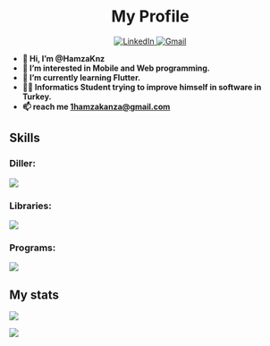 

<!---
HamzaKnz/HamzaKnz is a ✨ special ✨ repository because its `README.md` (this file) appears on your GitHub profile.
You can click the Preview link to take a look at your changes.
--->


<div id="header" align="center">
  <h1><strong>My Profile</strong><br></h1>
  <div id="badges" align="center">
      <a href="https://www.linkedin.com/in/Hamza-kanza/">
      <img src="https://img.shields.io/badge/LinkedIn-blue?style=for-the-badge&logo=linkedin&logoColor=white" alt="LinkedIn"/>
    </a>
    <a href="mailto:hamzaknz01@gmail.com">
      <img src="https://img.shields.io/badge/gmail-red?style=for-the-badge&logo=gmail&logoColor=white" alt="Gmail"/>
    </a>
  </div>
  <img src="https://komarev.com/ghpvc/?username=HamzaKnz&style=flat-square&color=red" alt=""/>
</div>
<strong>
  
- 👋 Hi, I’m @HamzaKnz
- 👀 I’m interested in Mobile and Web programming.
- 🌱 I’m currently learning Flutter.
- 👨‍🎓 Informatics Student trying to improve himself in software in Turkey.
- 📫 reach me 1hamzakanza@gmail.com
  
 <strong>
<div>
<ul>
</ul>
</div>

<div>
<h2><strong>Skills</strong></h2>
<h3>Diller:</h3>

<img src='https://skillicons.dev/icons?i=php,js,html,css,python,dart,cs,mysql'>

<h3>Libraries:</h3>

<img src='https://skillicons.dev/icons?i=flutter,bootstrap,saas'>

<h3>Programs:</h3>

<img src='https://skillicons.dev/icons?i=vscode,visualstudio,ps,blender'>
</div>

<div>
<h2><strong>My stats</strong></h2>

![](https://github-readme-stats.vercel.app/api?username=HamzaKnz&show_icons=true&theme=gradient&bg_color=0,0077B6,081844&title_color=E1E1FF&icon_color=AAAAAA&text_color=ffffff)

![](https://github-readme-stats.vercel.app/api/top-langs/?username=HamzaKnz&layout=compact&theme=gradient&bg_color=0,0077B6,081844&title_color=E1E1FF&icon_color=AAAAAA&text_color=ffffff)
</div>
